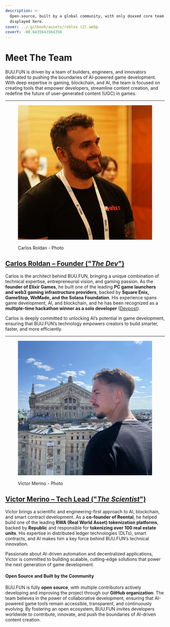 ```yaml
---
description: >-
  Open-source, built by a global community, with only doxxed core team members
  displayed here.
cover: ../.gitbook/assets/roblox (2).webp
coverY: -80.6435643564356
---
```


# Meet The Team

BUU.FUN is driven by a team of builders, engineers, and innovators dedicated to pushing the boundaries of AI-powered game development. With deep expertise in gaming, blockchain, and AI, the team is focused on creating tools that empower developers, streamline content creation, and redefine the future of user-generated content (UGC) in games.

***

<figure><img src="../.gitbook/assets/photo_2025-02-22 18.05.45.jpeg" alt=""><figcaption><p>Carlos Roldan - Photo</p></figcaption></figure>

## [**Carlos Roldan – Founder ("**_**The Dev**_**")**](https://x.com/carlosroldanx)

Carlos is the architect behind BUU.FUN, bringing a unique combination of technical expertise, entrepreneurial vision, and gaming passion. As the **founder of Elixir Games**, he built one of the leading **PC game launchers and web3 gaming infrastructure providers**, backed by **Square Enix, GameStop, WeMade, and the Solana Foundation**. His experience spans game development, AI, and blockchain, and he has been recognized as a **multiple-time hackathon winner as a solo developer** ([Devpost](https://devpost.com/whiteyhat)).

Carlos is deeply committed to unlocking AI’s potential in game development, ensuring that BUU.FUN’s technology empowers creators to build smarter, faster, and more efficiently.

***

<figure><img src="../.gitbook/assets/photo_2025-02-22 18.07.30.jpeg" alt=""><figcaption><p>Victor Merino - Photo</p></figcaption></figure>

## [**Victor Merino – Tech Lead ("**_**The Scientist**_**")**](https://x.com/victormerin0x)

Victor brings a scientific and engineering-first approach to AI, blockchain, and smart contract development. As a **co-founder of Reental**, he helped build one of the leading **RWA (Real World Asset) tokenization platforms**, backed by **Republic** and responsible for **tokenizing over 100 real estate units**. His expertise in distributed ledger technologies (DLTs), smart contracts, and AI makes him a key force behind BUU.FUN’s technical innovation.

Passionate about AI-driven automation and decentralized applications, Victor is committed to building scalable, cutting-edge solutions that power the next generation of game development.

#### **Open Source and Built by the Community**

BUU.FUN is fully **open source**, with multiple contributors actively developing and improving the project through our **GitHub organization**. The team believes in the power of collaborative development, ensuring that AI-powered game tools remain accessible, transparent, and continuously evolving. By fostering an open ecosystem, BUU.FUN invites developers worldwide to contribute, innovate, and push the boundaries of AI-driven content creation.
